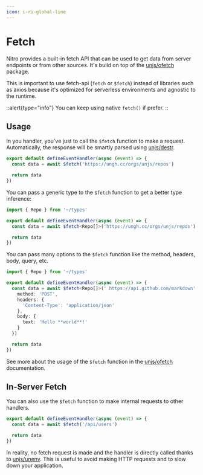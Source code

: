 ```yaml
---
icon: i-ri-global-line
---
```


# Fetch

Nitro provides a built-in fetch API that can be used to get data from server endpoints or from other sources. It's build on top of the [unjs/ofetch](https://ofetch.unjs.io) package.

This is important to use fetch-api (`fetch` or `$fetch`) instead of libraries such as axios because it's optimized for serverless environments and agnostic to the runtime.

::alert{type="info"}
You can keep using native `fetch()` if prefer.
::

## Usage

In you handler, you've just to call the `$fetch` function to make a request. Automatically, the response will be smartly parsed using [unjs/destr](https://destr.unjs.io).

```ts [Router Handler]
export default defineEventHandler(async (event) => {
  const data = await $fetch('https://ungh.cc/orgs/unjs/repos')

  return data
})
```

You can pass a generic type to the `$fetch` function to get a better type inference:

```ts [Router Handler]
import { Repo } from '~/types'

export default defineEventHandler(async (event) => {
  const data = await $fetch<Repo[]>('https://ungh.cc/orgs/unjs/repos')

  return data
})
```

You can pass many options to the `$fetch` function like the method, headers, body, query, etc.

```ts [Router Handler]
import { Repo } from '~/types'

export default defineEventHandler(async (event) => {
  const data = await $fetch<Repo[]>(' https://api.github.com/markdown', {
    method: 'POST',
    headers: {
      'Content-Type': 'application/json'
    },
    body: {
      text: 'Hello **world**!'
    }
  })

  return data
})
```

See more about the usage of the `$fetch` function in the [unjs/ofetch](https://ofetch.unjs.io) documentation.

## In-Server Fetch

You can also use the `$fetch` function to make internal requests to other handlers.

```ts [Router Handler]
export default defineEventHandler(async (event) => {
  const data = await $fetch('/api/users')

  return data
})
```

In reality, no fetch request is made and the handler is directly called thanks to [unjs/unenv](https://unenv.unjs.io). This is useful to avoid making HTTP requests and to slow down your application.

